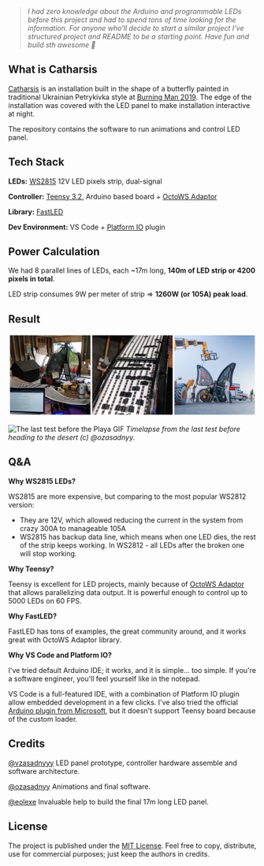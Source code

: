 >*I had zero knowledge about the Arduino and programmable LEDs before this project and had to spend tons of time looking for the information. For anyone who'll decide to start a similar project I've structured project and README to be a starting point.* 
*Have fun and build sth awesome 🦋*

## What is Catharsis

[Catharsis](http://mycatharsis.art/) is an installation built in the shape of a butterfly painted in traditional Ukrainian Petrykivka style at [Burning Man 2019](https://burningman.org/network/about-us/). The edge of the installation was covered with the LED panel to make installation interactive at night.

The repository contains the software to run animations and control LED panel.

## Tech Stack

**LEDs:** [WS2815](https://www.btf-lighting.com/products/1-ws2815-dc12v-led-pixels-strip-light-dual-signal) 12V LED pixels strip, dual-signal

**Controller:** [Teensy 3.2](https://www.pjrc.com/store/teensy32.html), Arduino based board + [OctoWS Adaptor](https://www.pjrc.com/store/octo28_adaptor.html)

**Library:** [FastLED](http://fastled.io/)

**Dev Environment:** VS Code + [Platform IO](https://platformio.org/) plugin

## Power Calculation

We had 8 parallel lines of LEDs, each ~17m long, **140m of LED strip or 4200 pixels in total**.

LED strip consumes 9W per meter of strip ⇒ **1260W (or 105A) peak load**.

## Result

![Butterfly in progress](img/in_progress.jpg)

![The last test before the Playa GIF](img/last_test_run.gif)
*Timelapse from the last test before heading to the desert (c) @ozasadnyy.*

## Q&A

**Why WS2815 LEDs?**

WS2815 are more expensive, but comparing to the most popular WS2812 version: 

- They are 12V, which allowed reducing the current in the system from crazy 300A to manageable 105A
- WS2815 has backup data line, which means when one LED dies, the rest of the strip keeps working. In WS2812 - all LEDs after the broken one will stop working.

**Why Teensy?**

Teensy is excellent for LED projects, mainly because of [OctoWS Adaptor](https://www.pjrc.com/store/octo28_adaptor.html) that allows parallelizing data output. It is powerful enough to control up to 5000 LEDs on 60 FPS. 

**Why FastLED?**

FastLED has tons of examples, the great community around, and it works great with OctoWS Adaptor library.

**Why VS Code and Platform IO?**

I've tried default Arduino IDE; it works, and it is simple... too simple. If you're a software engineer, you'll feel yourself like in the notepad.

VS Code is a full-featured IDE,  with a combination of Platform IO plugin allow embedded development in a few clicks. I've also tried the official [Arduino plugin from Microsoft](https://marketplace.visualstudio.com/items?itemName=vsciot-vscode.vscode-arduino), but it doesn't support Teensy board because of the custom loader.

## Credits

[@vzasadnyyy](http://github.com/zasadnyy) LED panel prototype, controller hardware assemble and software architecture.

[@ozasadnyy](http://github.com/ozasadnyy) Animations and final software.

[@eolexe](http://github.com/eolexe) Invaluable help to build the final 17m long LED panel.

## License

The project is published under the [MIT License](LICENSE). Feel free to copy, distribute, use for commercial purposes; just keep the authors in credits.
